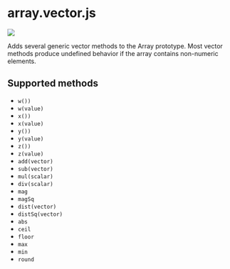 # array.vector.js

[![](https://travis-ci.org/jncraton/array.vector.js.svg?branch=master)](https://travis-ci.org/jncraton/array.vector.js)

Adds several generic vector methods to the Array prototype. Most vector methods produce undefined behavior if the array contains non-numeric elements.

## Supported methods

- `w())`
- `w(value)`
- `x())`
- `x(value)`
- `y())`
- `y(value)`
- `z())`
- `z(value)`
- `add(vector)`
- `sub(vector)`
- `mul(scalar)`
- `div(scalar)`
- `mag`
- `magSq`
- `dist(vector)`
- `distSq(vector)`
- `abs`
- `ceil`
- `floor`
- `max`
- `min`
- `round`
